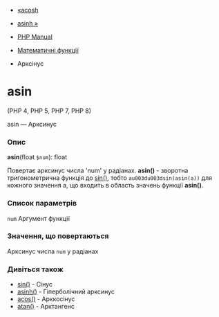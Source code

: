 - [«acosh](function.acosh.md)
- [asinh »](function.asinh.md)

- [PHP Manual](index.md)
- [Математичні функції](ref.math.md)
- Арксінус

# asin

(PHP 4, PHP 5, PHP 7, PHP 8)

asin — Арксинус

### Опис

**asin**(float `$num`): float

Повертає арксинус числа 'num' у радіанах. **asin()** - зворотна
тригонометрична функція до [sin()](function.sin.md), тобто
`au003du003dsin(asin(a))` для кожного значення a, що входить в область значень
функції **asin()**.

### Список параметрів

`num`
Аргумент функції

### Значення, що повертаються

Арксинус числа `num` у радіанах

### Дивіться також

- [sin()](function.sin.md) - Сінус
- [asinh()](function.asinh.md) - Гіперболічний арксинус
- [acos()](function.acos.md) - Арккосінус
- [atan()](function.atan.md) - Арктангенс
